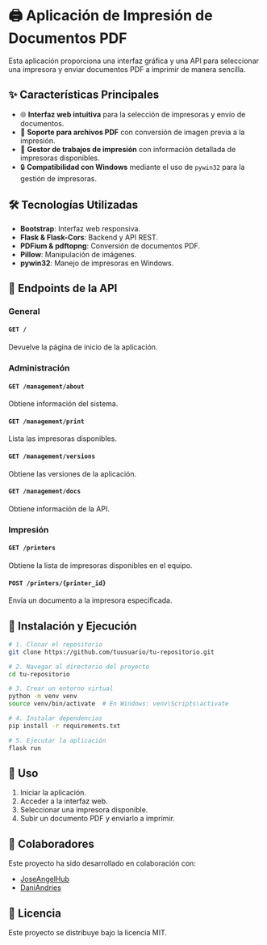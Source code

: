 # 🖨️ Aplicación de Impresión de Documentos PDF

Esta aplicación proporciona una interfaz gráfica y una API para seleccionar una impresora y enviar documentos PDF a imprimir de manera sencilla.

## ✨ Características Principales
- 🌐 **Interfaz web intuitiva** para la selección de impresoras y envío de documentos.
- 📄 **Soporte para archivos PDF** con conversión de imagen previa a la impresión.
- 🔄 **Gestor de trabajos de impresión** con información detallada de impresoras disponibles.
- 🔒 **Compatibilidad con Windows** mediante el uso de `pywin32` para la gestión de impresoras.

## 🛠️ Tecnologías Utilizadas
- **Bootstrap**: Interfaz web responsiva.
- **Flask & Flask-Cors**: Backend y API REST.
- **PDFium & pdftopng**: Conversión de documentos PDF.
- **Pillow**: Manipulación de imágenes.
- **pywin32**: Manejo de impresoras en Windows.

## 📌 Endpoints de la API

### General
#### `GET /`
Devuelve la página de inicio de la aplicación.

### Administración
#### `GET /management/about`
Obtiene información del sistema.

#### `GET /management/print`
Lista las impresoras disponibles.

#### `GET /management/versions`
Obtiene las versiones de la aplicación.

#### `GET /management/docs`
Obtiene información de la API.

### Impresión
#### `GET /printers`
Obtiene la lista de impresoras disponibles en el equipo.

#### `POST /printers/{printer_id}`
Envía un documento a la impresora especificada.

## 🚀 Instalación y Ejecución

```bash
# 1. Clonar el repositorio
git clone https://github.com/tuusuario/tu-repositorio.git

# 2. Navegar al directorio del proyecto
cd tu-repositorio

# 3. Crear un entorno virtual
python -m venv venv
source venv/bin/activate  # En Windows: venv\Scripts\activate

# 4. Instalar dependencias
pip install -r requirements.txt

# 5. Ejecutar la aplicación
flask run
```

## 🎯 Uso

1. Iniciar la aplicación.
2. Acceder a la interfaz web.
3. Seleccionar una impresora disponible.
4. Subir un documento PDF y enviarlo a imprimir.

## 🤝 Colaboradores
Este proyecto ha sido desarrollado en colaboración con:

- [JoseAngelHub](https://github.com/JoseAngelHub)
- [DaniAndries](https://github.com/DaniAndries)

## 📄 Licencia
Este proyecto se distribuye bajo la licencia MIT.

